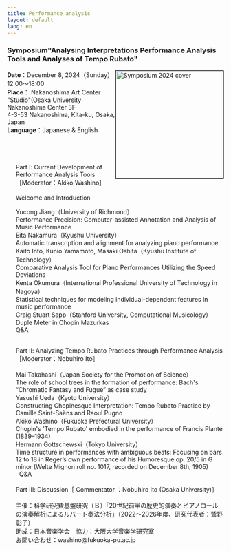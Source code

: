 ```yaml
---
title: Performance analysis
layout: default
lang: en
---
```


###  __Symposium"Analysing Interpretations Performance Analysis Tools and Analyses of Tempo Rubato"__<br>

<a target="_blank" href="https://github.com/user-attachments/files/18140531/_.20241208.pdf"><img src="https://github.com/user-attachments/assets/b5dad13c-4b92-4daa-b462-930c34729a50" alt="Symposium 2024 cover" style="float:right; width:250px; border:1px solid black;"></a>

__Date__：December 8, 2024（Sunday）12:00〜18:00<br>
__Place__： Nakanoshima Art Center "Studio"(Osaka University Nakanoshima Center 3F<br>
       4-3-53 Nakanoshima, Kita-ku, Osaka, Japan<br>
__Language__：Japanese & English<br>


<div style="padding-top:40px; padding-left: 20px">

Part Ⅰ: Current Development of Performance Analysis Tools［Moderator：Akiko Washino］<br>
<br>
Welcome and Introduction<br>

Yucong Jiang（University of Richmond）<br>
	Performance Precision: Computer-assisted Annotation and Analysis of Music Performance<br>
Eita Nakamura（Kyushu University）<br>
	Automatic transcription and alignment for analyzing piano performance<br>
Kaito Into, Kunio Yamamoto, Masaki Oshita（Kyushu Institute of Technology）<br>
	Comparative Analysis Tool for Piano Performances Utilizing the Speed Deviations<br>
Kenta Okumura（International Professional University of Technology in Nagoya）<br>
	Statistical techniques for modeling individual-dependent features in music performance<br>
Craig Stuart Sapp（Stanford University, Computational Musicology）<br>
	Duple Meter in Chopin Mazurkas<br>
Q&A<br>

<br>
Part Ⅱ: Analyzing Tempo Rubato Practices through Performance Analysis［Moderator：Nobuhiro Ito］<br>
<br>
Mai Takahashi（Japan Society for the Promotion of Science）<br>
	The role of school trees in the formation of performance: Bach's “Chromatic Fantasy and Fugue” as case study<br>
Yasushi Ueda（Kyoto University）<br>
	Constructing Chopinesque Interpretation: Tempo Rubato Practice by Camille Saint-Saëns and Raoul Pugno<br>
Akiko Washino（Fukuoka Prefectural University）<br>
	 Chopin's 'Tempo Rubato' embodied in the performance of Francis Planté (1839–1934)<br>
Hermann Gottschewski（Tokyo University）<br>
	 Time structure in performances with ambiguous beats: Focusing on bars 12 to 18 in Reger’s own performance of his Humoresque op. 20/5 in G minor (Welte Mignon roll no. 1017,	recorded on December 8th, 1905)<br>
 
Q&A<br>

<br>
Part Ⅲ: Discussion［ Commentator ：Nobuhiro Ito (Osaka University)］　<br>



<br>
主催：科学研究費基盤研究（Ｂ）「20世紀前半の歴史的演奏とピアノロールの演奏解析によるルバート奏法分析」（2022～2026年度、研究代表者：鷲野彰子）<br>
助成：日本音楽学会　協力：大阪大学音楽学研究室<br>
お問い合わせ：washino@fukuoka-pu.ac.jp<br>

</div>
